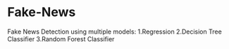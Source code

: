 # Fake-News
Fake News Detection using multiple models:
1.Regression
2.Decision Tree Classifier
3.Random Forest Classifier
